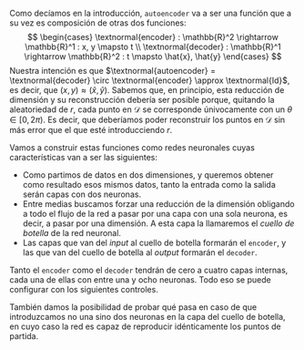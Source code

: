 Como decíamos en la introducción, `autoencoder` va a ser una función que a su vez es composición de otras dos funciones:
$$
\begin{cases}
\textnormal{encoder} : \mathbb{R}^2 \rightarrow \mathbb{R}^1 : x, y \mapsto t \\
\textnormal{decoder} : \mathbb{R}^1 \rightarrow \mathbb{R}^2 : t \mapsto \hat{x}, \hat{y}
\end{cases}
$$
Nuestra intención es que $\textnormal{autoencoder} = \textnormal{decoder} \circ \textnormal{encoder} \approx \textnormal{Id}$, es decir, que $(x, y) \approx (\hat{x}, \hat{y})$. Sabemos que, en principio, esta reducción de dimensión y su reconstrucción debería ser posible porque, quitando la aleatoriedad de $r$, cada punto en $\mathcal{D}$ se corresponde únivocamente con un $\theta \in [0, 2\pi)$. Es decir, que deberíamos poder reconstruir los puntos en $\mathcal{D}$ sin más error que el que esté introducciendo $r$.

Vamos a construir estas funciones como redes neuronales cuyas características van a ser las siguientes:
- Como partimos de datos en dos dimensiones, y queremos obtener como resultado esos mismos datos, tanto la entrada como la salida serán capas con dos neuronas.
- Entre medias buscamos forzar una reducción de la dimensión obligando a todo el flujo de la red a pasar por una capa con una sola neurona, es decir, a pasar por una dimensión. A esta capa la llamaremos el _cuello de botella_ de la red neuronal.
- Las capas que van del _input_ al cuello de botella formarán el `encoder`, y las que van del cuello de botella al _output_ formarán el `decoder`.

Tanto el `encoder` como el `decoder` tendrán de cero a cuatro capas internas, cada una de ellas con entre una y ocho neuronas. Todo eso se puede configurar con los siguientes controles.

También damos la posibilidad de probar qué pasa en caso de que introduzcamos no una sino dos neuronas en la capa del cuello de botella, en cuyo caso la red es capaz de reproducir idénticamente los puntos de partida.
